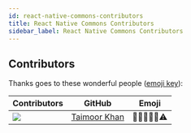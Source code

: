 ```yaml
---
id: react-native-commons-contributors
title: React Native Commons Contributors
sidebar_label: React Native Commons Contributors
---
```


## Contributors

Thanks goes to these wonderful people ([emoji key](https://allcontributors.org/docs/en/emoji-key)):

| Contributors        | GitHub           | Emoji  |
| ------------- |:-------------:|:-----:|
| <img src="https://avatars0.githubusercontent.com/u/27800340?s=150&v=4" /> | <a href="https://github.com/taimoormk">Taimoor Khan</a> | 🎨🤔🚧📆👀⚠️ |
